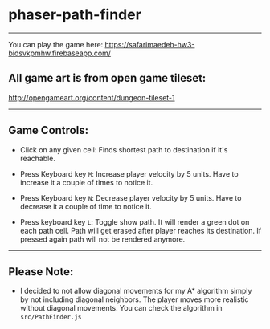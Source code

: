 # phaser-path-finder

--------------------------------------------

You can play the game here:
https://safarimaedeh-hw3-bidsvkpmhw.firebaseapp.com/

## All game art is from open game tileset:
http://opengameart.org/content/dungeon-tileset-1




--------------------------------------------
Game Controls:
--------------------------------------------

  * Click on any given cell:
      Finds shortest path to destination if it's reachable.

  * Press Keyboard key `M`:
      Increase player velocity by 5 units. Have to increase it a couple of times to notice it.

  * Press Keyboard key `N`:
      Decrease player velocity by 5 units. Have to decrease it a couple of time to notice it.

  * Press keyboard key `L`:
      Toggle show path. It will render a green dot on each path cell. 
      Path will get erased after player reaches its destination.
      If pressed again path will not be rendered anymore.


--------------------------------------------
Please Note:
--------------------------------------------
  * I decided to not allow diagonal movements for my A* algorithm simply by not including diagonal neighbors. 
      The player moves more realistic without diagonal movements.
      You can check the algorithm in `src/PathFinder.js`




